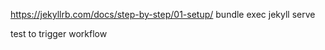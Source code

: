 https://jekyllrb.com/docs/step-by-step/01-setup/
bundle exec jekyll serve

test to trigger workflow
